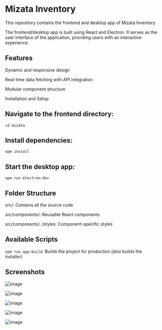 # Mizata Inventory

This repository contains the frontend and desktop app of Mizata Inventory

The frontend/desktop app is built using React and Electron. It serves as the user interface of the application, providing users with an interactive experience.

## Features

Dynamic and responsive design

Real-time data fetching with API integration

Modular component structure

Installation and Setup

## Navigate to the frontend directory:

`cd mizata`

## Install dependencies:

`npm install`

## Start the desktop app:

`npm run electron:dev`

## Folder Structure

src/: Contains all the source code

src/components/: Reusable React components

src/components/../styles: Component-specific styles

## Available Scripts

`npm run app:build`: Builds the project for production (also builds the installer)

## Screenshots

![image](https://github.com/user-attachments/assets/bb2669cc-5b2a-4952-beae-86c8441fc7db)

![image](https://github.com/user-attachments/assets/a9919603-c31c-4bee-be09-6215c9eaae93)

![image](https://github.com/user-attachments/assets/6f4cf315-3717-467d-a5bc-94942e317991)

![image](https://github.com/user-attachments/assets/e0104a19-41d5-43bd-9643-6b4e066d5f55)

![image](https://github.com/user-attachments/assets/893dec4d-0bc3-46b3-9f46-c29e3a3a3817)
